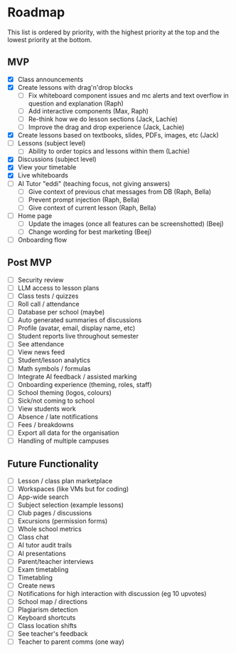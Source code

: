 # Roadmap

This list is ordered by priority, with the highest priority at the top and the lowest priority at the bottom.

## MVP

- [x] Class announcements
- [x] Create lessons with drag'n'drop blocks
  - [ ] Fix whiteboard component issues and mc alerts and text overflow in question and explanation (Raph)
  - [ ] Add interactive components (Max, Raph)
  - [ ] Re-think how we do lesson sections (Jack, Lachie)
  - [ ] Improve the drag and drop experience (Jack, Lachie)
- [x] Create lessons based on textbooks, slides, PDFs, images, etc (Jack)
- [ ] Lessons (subject level)
  - [ ] Ability to order topics and lessons within them (Lachie)
- [x] Discussions (subject level)
- [x] View your timetable
- [x] Live whiteboards
- [ ] AI Tutor "eddi" (teaching focus, not giving answers)
  - [ ] Give context of previous chat messages from DB (Raph, Bella)
  - [ ] Prevent prompt injection (Raph, Bella)
  - [ ] Give context of current lesson (Raph, Bella)
- [ ] Home page
  - [ ] Update the images (once all features can be screenshotted) (Beej)
  - [ ] Change wording for best marketing (Beej)
- [ ] Onboarding flow

## Post MVP

- [ ] Security review
- [ ] LLM access to lesson plans
- [ ] Class tests / quizzes
- [ ] Roll call / attendance
- [ ] Database per school (maybe)
- [ ] Auto generated summaries of discussions
- [ ] Profile (avatar, email, display name, etc)
- [ ] Student reports live throughout semester
- [ ] See attendance
- [ ] View news feed
- [ ] Student/lesson analytics
- [ ] Math symbols / formulas
- [ ] Integrate AI feedback / assisted marking
- [ ] Onboarding experience (theming, roles, staff)
- [ ] School theming (logos, colours)
- [ ] Sick/not coming to school
- [ ] View students work
- [ ] Absence / late notifications
- [ ] Fees / breakdowns
- [ ] Export all data for the organisation
- [ ] Handling of multiple campuses

## Future Functionality

- [ ] Lesson / class plan marketplace
- [ ] Workspaces (like VMs but for coding)
- [ ] App-wide search
- [ ] Subject selection (example lessons)
- [ ] Club pages / discussions
- [ ] Excursions (permission forms)
- [ ] Whole school metrics
- [ ] Class chat
- [ ] AI tutor audit trails
- [ ] AI presentations
- [ ] Parent/teacher interviews
- [ ] Exam timetabling
- [ ] Timetabling
- [ ] Create news
- [ ] Notifications for high interaction with discussion (eg 10 upvotes)
- [ ] School map / directions
- [ ] Plagiarism detection
- [ ] Keyboard shortcuts
- [ ] Class location shifts
- [ ] See teacher's feedback
- [ ] Teacher to parent comms (one way)
